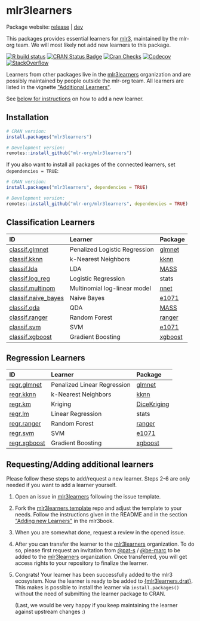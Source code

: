 # mlr3learners

Package website: [release](https://mlr3learners.mlr-org.com/) |
[dev](https://mlr3learners.mlr-org.com/dev)

This packages provides essential learners for [mlr3](https://mlr3.mlr-org.com), maintained by the mlr-org team.
We will most likely not add new learners to this package.

<!-- badges: start -->

[![R build status](https://github.com/mlr-org/mlr3learners/workflows/R-CMD-check/badge.svg)](https://github.com/mlr-org/mlr3learners/actions)
[![CRAN Status Badge](https://www.r-pkg.org/badges/version-ago/mlr3learners)](https://cran.r-project.org/package=mlr3learners)
[![Cran Checks](https://cranchecks.info/badges/worst/mlr3learners)](https://cran.r-project.org/web/checks/check_results_mlr3learners.html)
[![Codecov](https://codecov.io/gh/mlr-org/mlr3learners/branch/master/graph/badge.svg)](https://codecov.io/gh/mlr-org/mlr3learners)
[![StackOverflow](https://img.shields.io/badge/stackoverflow-mlr3-orange.svg)](https://stackoverflow.com/questions/tagged/mlr3)

<!-- badges: end -->

Learners from other packages live in the [mlr3learners](https://github.com/mlr3learners) organization and are possibly maintained by people outside the mlr-org team.
All learners are listed in the vignette ["Additional Learners"](https://mlr3learners.mlr-org.com/dev/articles/additional-learners.html).

See [below for instructions](#requestingadding-additional-learners) on how to add a new learner.

## Installation

```r
# CRAN version:
install.packages("mlr3learners")

# Development version:
remotes::install_github("mlr-org/mlr3learners")
```

If you also want to install all packages of the connected learners, set `dependencies = TRUE`:

```r
# CRAN version:
install.packages("mlr3learners", dependencies = TRUE)

# Development version:
remotes::install_github("mlr-org/mlr3learners", dependencies = TRUE)
```

## Classification Learners

| ID                                                                                                      | Learner                       | Package                                               |
| :------------------------------------------------------------------------------------------------------ | :---------------------------- | :---------------------------------------------------- |
| [classif.glmnet](https://mlr3learners.mlr-org.com/reference/mlr_learners_classif.glmnet.html)           | Penalized Logistic Regression | [glmnet](https://cran.r-project.org/package=glmnet)   |
| [classif.kknn](https://mlr3learners.mlr-org.com/reference/mlr_learners_classif.kknn.html)               | k-Nearest Neighbors           | [kknn](https://cran.r-project.org/package=kknn)       |
| [classif.lda](https://mlr3learners.mlr-org.com/reference/mlr_learners_classif.lda.html)                 | LDA                           | [MASS](https://cran.r-project.org/package=MASS)       |
| [classif.log_reg](https://mlr3learners.mlr-org.com/reference/mlr_learners_classif.log_reg.html)         | Logistic Regression           | stats                                                 |
| [classif.multinom](https://mlr3learners.mlr-org.com/reference/mlr_learners_classif.multinom.html)       | Multinomial log-linear model  | [nnet](https://cran.r-project.org/package=nnet)       |
| [classif.naive_bayes](https://mlr3learners.mlr-org.com/reference/mlr_learners_classif.naive_bayes.html) | Naive Bayes                   | [e1071](https://cran.r-project.org/package=e1071)     |
| [classif.qda](https://mlr3learners.mlr-org.com/reference/mlr_learners_classif.qda.html)                 | QDA                           | [MASS](https://cran.r-project.org/package=MASS)       |
| [classif.ranger](https://mlr3learners.mlr-org.com/reference/mlr_learners_classif.ranger.html)           | Random Forest                 | [ranger](https://cran.r-project.org/package=ranger)   |
| [classif.svm](https://mlr3learners.mlr-org.com/reference/mlr_learners_classif.svm.html)                 | SVM                           | [e1071](https://cran.r-project.org/package=e1071)     |
| [classif.xgboost](https://mlr3learners.mlr-org.com/reference/mlr_learners_classif.xgboost.html)         | Gradient Boosting             | [xgboost](https://cran.r-project.org/package=xgboost) |

## Regression Learners

| ID                                                                                        | Learner                     | Package                                                       |
| :---------------------------------------------------------------------------------------- | :-------------------------- | :------------------------------------------------------------ |
| [regr.glmnet](https://mlr3learners.mlr-org.com/reference/mlr_learners_regr.glmnet.html)   | Penalized Linear Regression | [glmnet](https://cran.r-project.org/package=glmnet)           |
| [regr.kknn](https://mlr3learners.mlr-org.com/reference/mlr_learners_regr.kknn.html)       | k-Nearest Neighbors         | [kknn](https://cran.r-project.org/package=kknn)               |
| [regr.km](https://mlr3learners.mlr-org.com/reference/mlr_learners_regr.km.html)           | Kriging                     | [DiceKriging](https://cran.r-project.org/package=DiceKriging) |
| [regr.lm](https://mlr3learners.mlr-org.com/reference/mlr_learners_regr.lm.html)           | Linear Regression           | stats                                                         |
| [regr.ranger](https://mlr3learners.mlr-org.com/reference/mlr_learners_regr.ranger.html)   | Random Forest               | [ranger](https://cran.r-project.org/package=ranger)           |
| [regr.svm](https://mlr3learners.mlr-org.com/reference/mlr_learners_regr.svm.html)         | SVM                         | [e1071](https://cran.r-project.org/package=e1071)             |
| [regr.xgboost](https://mlr3learners.mlr-org.com/reference/mlr_learners_regr.xgboost.html) | Gradient Boosting           | [xgboost](https://cran.r-project.org/package=xgboost)         |

## Requesting/Adding additional learners

Please follow these steps to add/request a new learner.
Steps 2-6 are only needed if you want to add a learner yourself.

1. Open an issue in [mlr3learners](https://github.com/mlr-org/mlr3learners/issues) following the issue template.

1. Fork the [mlr3learners.template](https://github.com/mlr-org/mlr3learners.template) repo and adjust the template to your needs.
   Follow the instructions given in the README and in the section ["Adding new Learners"](https://mlr3book.mlr-org.com/extending-learners.html) in the mlr3book.

1. When you are somewhat done, request a review in the opened issue.
1. After you can transfer the learner to the [mlr3learners](https://github.com/mlr3learners) organization.
   To do so, please first request an invitation from [@pat-s](https://github.com/pat-s) / [@be-marc](https://github.com/be-marc) to be added to the [mlr3learners](https://github.com/mlr3learners) organization.
   Once transferred, you will get access rights to your repository to finalize the learner.

1. Congrats! Your learner has been successfully added to the mlr3 ecosystem.
   Now the learner is ready to be added to [{mlr3learners.drat}](https://github.com/mlr3learners/mlr3learners.drat).
   This makes is possible to install the learner via `install.packages()` without the need of submitting the learner package to CRAN.

   (Last, we would be very happy if you keep maintaining the learner against upstream changes :)
